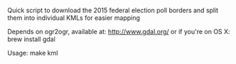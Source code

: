 

Quick script to download the 2015 federal election poll borders and split them into individual KMLs for easier mapping

Depends on ogr2ogr, available at:
http://www.gdal.org/
or if you're on OS X:
brew install gdal

Usage:
make kml
